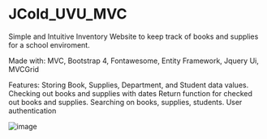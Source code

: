 # JCold_UVU_MVC
Simple and Intuitive Inventory Website to keep track of books and supplies for a school enviroment.

Made with:
  MVC,
  Bootstrap 4,
  Fontawesome,
  Entity Framework,
  Jquery Ui,
  MVCGrid

Features:
  Storing Book, Supplies, Department, and Student data values.
  Checking out books and supplies with dates
  Return function for checked out books and supplies.
  Searching on books, supplies, students.
  User authentication

![image](https://user-images.githubusercontent.com/36175703/38700591-d4520ecc-3e58-11e8-89fe-6bbc1c786dcd.png)
